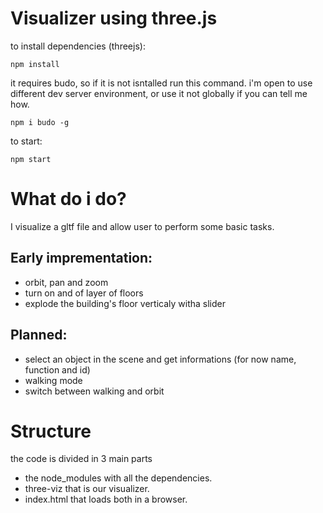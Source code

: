 # Visualizer using three.js

to install dependencies (threejs):

    npm install

it requires budo, so if it is not isntalled run this command. i'm open to use different dev server environment, or use it not globally if you can tell me how.

    npm i budo -g

to start: 

    npm start

# What do i do?

I visualize a gltf file and allow user to perform some basic tasks.

## Early imprementation:
-   orbit, pan and zoom
-   turn on and of layer of floors
-   explode the building's floor verticaly witha  slider

## Planned:
-   select an object in the scene and get informations (for now name, function and id)
-   walking mode
-   switch between walking and orbit

# Structure

the code is divided in 3 main parts

- the node_modules with all the dependencies.
- three-viz that is our visualizer.
- index.html that loads both in a browser.


